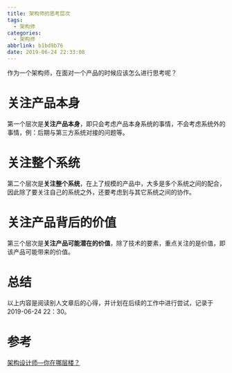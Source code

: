 ```yaml
---
title: 架构师的思考层次
tags:
  - 架构师
categories:
  - 架构师
abbrlink: b1bd9b76
date: 2019-06-24 22:33:08
---
```



作为一个架构师，在面对一个产品的时候应该怎么进行思考呢？

<!-- more -->

# 关注产品本身

第一个层次是**关注产品本身**，即只会考虑产品本身系统的事情，不会考虑系统外的事情，例：后期与第三方系统对接的问题等。

# 关注整个系统

第二个层次是**关注整个系统**，在上了规模的产品中，大多是多个系统之间的配合，因此除了要关注自己的系统之外，还要考虑到与其它系统之间的协作。

# 关注产品背后的价值

第三个层次是**关注产品可能潜在的价值**，除了技术的要素，重点关注的是价值，即该产品可能带来的价值。

# 总结

以上内容是阅读别人文章后的心得，并计划在后续的工作中进行尝试，记录于2019-06-24 22：30。

# 参考

[架构设计师—你在哪层楼？](https://blog.51cto.com/frankfan/1248401)
